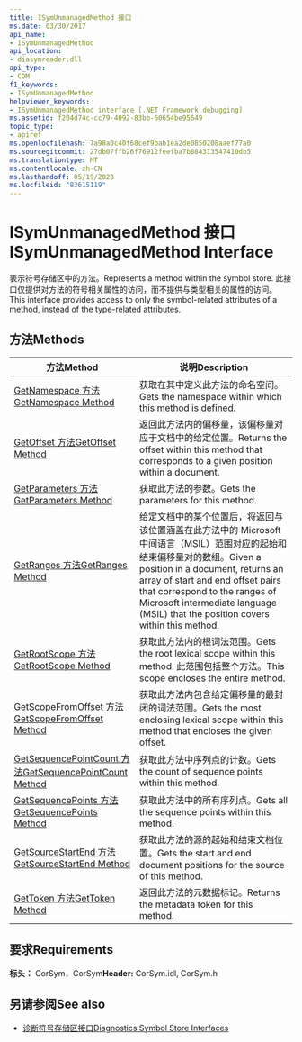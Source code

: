 ```yaml
---
title: ISymUnmanagedMethod 接口
ms.date: 03/30/2017
api_name:
- ISymUnmanagedMethod
api_location:
- diasymreader.dll
api_type:
- COM
f1_keywords:
- ISymUnmanagedMethod
helpviewer_keywords:
- ISymUnmanagedMethod interface [.NET Framework debugging]
ms.assetid: f204d74c-cc79-4092-83bb-60654be95649
topic_type:
- apiref
ms.openlocfilehash: 7a98a0c40f68cef9bab1ea2de0850208aaef77a0
ms.sourcegitcommit: 27db07ffb26f76912feefba7b884313547410db5
ms.translationtype: MT
ms.contentlocale: zh-CN
ms.lasthandoff: 05/19/2020
ms.locfileid: "83615119"
---
```

# <a name="isymunmanagedmethod-interface"></a><span data-ttu-id="0f807-102">ISymUnmanagedMethod 接口</span><span class="sxs-lookup"><span data-stu-id="0f807-102">ISymUnmanagedMethod Interface</span></span>
<span data-ttu-id="0f807-103">表示符号存储区中的方法。</span><span class="sxs-lookup"><span data-stu-id="0f807-103">Represents a method within the symbol store.</span></span> <span data-ttu-id="0f807-104">此接口仅提供对方法的符号相关属性的访问，而不提供与类型相关的属性的访问。</span><span class="sxs-lookup"><span data-stu-id="0f807-104">This interface provides access to only the symbol-related attributes of a method, instead of the type-related attributes.</span></span>  
  
## <a name="methods"></a><span data-ttu-id="0f807-105">方法</span><span class="sxs-lookup"><span data-stu-id="0f807-105">Methods</span></span>  
  
|<span data-ttu-id="0f807-106">方法</span><span class="sxs-lookup"><span data-stu-id="0f807-106">Method</span></span>|<span data-ttu-id="0f807-107">说明</span><span class="sxs-lookup"><span data-stu-id="0f807-107">Description</span></span>|  
|------------|-----------------|  
|[<span data-ttu-id="0f807-108">GetNamespace 方法</span><span class="sxs-lookup"><span data-stu-id="0f807-108">GetNamespace Method</span></span>](isymunmanagedmethod-getnamespace-method.md)|<span data-ttu-id="0f807-109">获取在其中定义此方法的命名空间。</span><span class="sxs-lookup"><span data-stu-id="0f807-109">Gets the namespace within which this method is defined.</span></span>|  
|[<span data-ttu-id="0f807-110">GetOffset 方法</span><span class="sxs-lookup"><span data-stu-id="0f807-110">GetOffset Method</span></span>](isymunmanagedmethod-getoffset-method.md)|<span data-ttu-id="0f807-111">返回此方法内的偏移量，该偏移量对应于文档中的给定位置。</span><span class="sxs-lookup"><span data-stu-id="0f807-111">Returns the offset within this method that corresponds to a given position within a document.</span></span>|  
|[<span data-ttu-id="0f807-112">GetParameters 方法</span><span class="sxs-lookup"><span data-stu-id="0f807-112">GetParameters Method</span></span>](isymunmanagedmethod-getparameters-method.md)|<span data-ttu-id="0f807-113">获取此方法的参数。</span><span class="sxs-lookup"><span data-stu-id="0f807-113">Gets the parameters for this method.</span></span>|  
|[<span data-ttu-id="0f807-114">GetRanges 方法</span><span class="sxs-lookup"><span data-stu-id="0f807-114">GetRanges Method</span></span>](isymunmanagedmethod-getranges-method.md)|<span data-ttu-id="0f807-115">给定文档中的某个位置后，将返回与该位置涵盖在此方法中的 Microsoft 中间语言（MSIL）范围对应的起始和结束偏移量对的数组。</span><span class="sxs-lookup"><span data-stu-id="0f807-115">Given a position in a document, returns an array of start and end offset pairs that correspond to the ranges of Microsoft intermediate language (MSIL) that the position covers within this method.</span></span>|  
|[<span data-ttu-id="0f807-116">GetRootScope 方法</span><span class="sxs-lookup"><span data-stu-id="0f807-116">GetRootScope Method</span></span>](isymunmanagedmethod-getrootscope-method.md)|<span data-ttu-id="0f807-117">获取此方法内的根词法范围。</span><span class="sxs-lookup"><span data-stu-id="0f807-117">Gets the root lexical scope within this method.</span></span> <span data-ttu-id="0f807-118">此范围包括整个方法。</span><span class="sxs-lookup"><span data-stu-id="0f807-118">This scope encloses the entire method.</span></span>|  
|[<span data-ttu-id="0f807-119">GetScopeFromOffset 方法</span><span class="sxs-lookup"><span data-stu-id="0f807-119">GetScopeFromOffset Method</span></span>](isymunmanagedmethod-getscopefromoffset-method.md)|<span data-ttu-id="0f807-120">获取此方法内包含给定偏移量的最封闭的词法范围。</span><span class="sxs-lookup"><span data-stu-id="0f807-120">Gets the most enclosing lexical scope within this method that encloses the given offset.</span></span>|  
|[<span data-ttu-id="0f807-121">GetSequencePointCount 方法</span><span class="sxs-lookup"><span data-stu-id="0f807-121">GetSequencePointCount Method</span></span>](isymunmanagedmethod-getsequencepointcount-method.md)|<span data-ttu-id="0f807-122">获取此方法中序列点的计数。</span><span class="sxs-lookup"><span data-stu-id="0f807-122">Gets the count of sequence points within this method.</span></span>|  
|[<span data-ttu-id="0f807-123">GetSequencePoints 方法</span><span class="sxs-lookup"><span data-stu-id="0f807-123">GetSequencePoints Method</span></span>](isymunmanagedmethod-getsequencepoints-method.md)|<span data-ttu-id="0f807-124">获取此方法中的所有序列点。</span><span class="sxs-lookup"><span data-stu-id="0f807-124">Gets all the sequence points within this method.</span></span>|  
|[<span data-ttu-id="0f807-125">GetSourceStartEnd 方法</span><span class="sxs-lookup"><span data-stu-id="0f807-125">GetSourceStartEnd Method</span></span>](isymunmanagedmethod-getsourcestartend-method.md)|<span data-ttu-id="0f807-126">获取此方法的源的起始和结束文档位置。</span><span class="sxs-lookup"><span data-stu-id="0f807-126">Gets the start and end document positions for the source of this method.</span></span>|  
|[<span data-ttu-id="0f807-127">GetToken 方法</span><span class="sxs-lookup"><span data-stu-id="0f807-127">GetToken Method</span></span>](isymunmanagedmethod-gettoken-method.md)|<span data-ttu-id="0f807-128">返回此方法的元数据标记。</span><span class="sxs-lookup"><span data-stu-id="0f807-128">Returns the metadata token for this method.</span></span>|  
  
## <a name="requirements"></a><span data-ttu-id="0f807-129">要求</span><span class="sxs-lookup"><span data-stu-id="0f807-129">Requirements</span></span>  
 <span data-ttu-id="0f807-130">**标头：** CorSym，CorSym</span><span class="sxs-lookup"><span data-stu-id="0f807-130">**Header:** CorSym.idl, CorSym.h</span></span>  
  
## <a name="see-also"></a><span data-ttu-id="0f807-131">另请参阅</span><span class="sxs-lookup"><span data-stu-id="0f807-131">See also</span></span>

- [<span data-ttu-id="0f807-132">诊断符号存储区接口</span><span class="sxs-lookup"><span data-stu-id="0f807-132">Diagnostics Symbol Store Interfaces</span></span>](diagnostics-symbol-store-interfaces.md)
